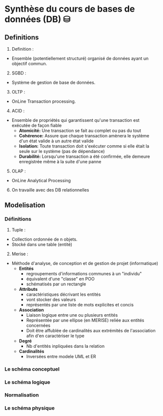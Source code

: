 # Synthèse du cours de bases de données (DB) ⛁

## Definitions

1) Definition :
* Ensemble (potentiellement structuré) organisé de données ayant un objectif commun.

2) SGBD : 
* Système de gestion de base de données.

3) OLTP :
* OnLine Transaction processing.

4) ACID :
* Ensemble de propriétés qui garantissent
qu'une transaction est exécutée de façon fiable 
    - **Atomicité:** Une transaction se fait au complet ou pas du tout
    - **Cohérence:** Assure que chaque transaction amènera le système d'un état valide à un autre état valide
    - **Isolation:** Toute transaction doit s'exécuter comme si elle était la seule sur le système (pas de dépendance)
    - **Durabilité:** Lorsqu'une transaction a été confirmée, elle demeure enregistrée même à la suite d'une panne


5) OLAP : 
* OnLine Analytical Processing

6) On travaille avec des DB relationnelles

## Modelisation 

### Définitions


1) Tuple :
* Collection ordonnée de n objets. 
* Stocké dans une table (entité)

2) Merise :
* Méthode d'analyse, de conception et de gestion de projet (informatique)
    - **Entités**
        * regroupements d'informations communes à un "individu"
        * équivalent d'une "classe" en POO
        * schématisés par un rectangle
    - **Attributs**
        * caractéristiques décrivant les entités
        * vont stocker des valeurs
        * représentés par une liste de mots explicites et concis
    - **Association**
        * Liaison logique entre une ou plusieurs entités
        * Représentée par une ellipse (en MERISE) reliée aux entités concernées
        * Doit être affublée de cardinalités aux extrémités de l'association afin d'en caractériser le type
    - **Degré**
        * Nb d'entités inpliquées dans la relation
    - **Cardinalités**
        * Inversées entre modele UML et ER

### Le schéma conceptuel



### Le schéma logique
### Normalisation
### Le schéma physique